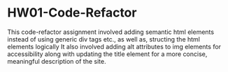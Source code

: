 # HW01-Code-Refactor

This code-refactor assignment involved adding semantic html elements instead of using generic div tags etc.,
  as well as, structing the html elements logically
It also involved adding alt attributes to img elements for accessibility 
  along with updating the title element for a more concise, meaningful description of the site. 

